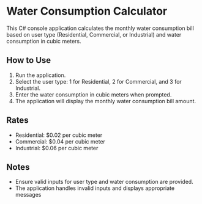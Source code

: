 # Water Consumption Calculator
This C# console application calculates the monthly water consumption bill based on user type (Residential, Commercial, or Industrial) and water consumption in cubic meters.
## How to Use
1. Run the application.
2. Select the user type: 1 for Residential, 2 for Commercial, and 3 for Industrial.
3. Enter the water consumption in cubic meters when prompted.
4. The application will display the monthly water consumption bill amount.
## Rates
- Residential: $0.02 per cubic meter
- Commercial: $0.04 per cubic meter
- Industrial: $0.06 per cubic meter
## Notes
- Ensure valid inputs for user type and water consumption are provided.
- The application handles invalid inputs and displays appropriate messages
